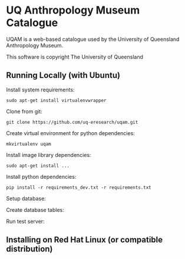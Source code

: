 # UQ Anthropology Museum Catalogue

UQAM is a web-based catalogue used by the University of Queensland Anthropology Museum.

This software is copyright The University of Queensland

## Running Locally (with Ubuntu)

Install system requirements:

    sudo apt-get install virtualenvwrapper

Clone from git:

    git clone https://github.com/uq-eresearch/uqam.git

Create virtual environment for python dependencies:

    mkvirtualenv uqam

Install image library dependencies:

    sudo apt-get install ...

Install python dependencies:

    pip install -r requirements_dev.txt -r requirements.txt

Setup database:

Create database tables:

Run test server:





## Installing on Red Hat Linux (or compatible distribution)



